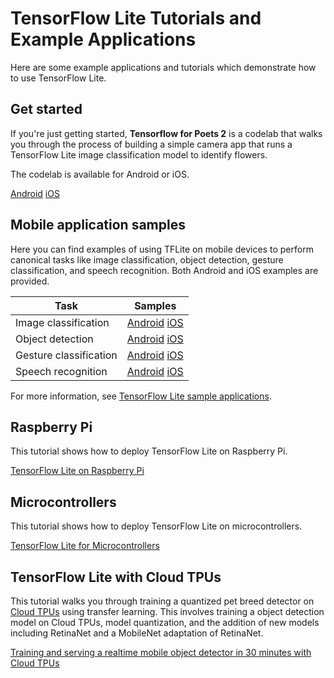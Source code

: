 # TensorFlow Lite Tutorials and Example Applications

Here are some example applications and tutorials which demonstrate how to use
TensorFlow Lite.

## Get started

If you're just getting started, **Tensorflow for Poets 2** is a codelab that walks
you through the process of building a simple camera app that runs a TensorFlow
Lite image classification model to identify flowers.

The codelab is available for Android or iOS.

<a class="button button-primary" href="https://codelabs.developers.google.com/codelabs/tensorflow-for-poets-2-tflite/">Android</a>
<a class="button button-primary" href="https://codelabs.developers.google.com/codelabs/tensorflow-for-poets-2-ios/">iOS</a>

## Mobile application samples

Here you can find examples of using TFLite on mobile devices to perform
canonical tasks like image classification, object detection, gesture
classification, and speech recognition. Both Android and iOS examples are
provided.

Task                   | Samples
---------------------- | -------
Image classification   | <a class="button button-primary" href="https://github.com/tensorflow/examples/blob/master/lite/examples/image_classification/android/README.md">Android</a> <a class="button button-primary" href="https://github.com/tensorflow/examples/blob/master/lite/examples/image_classification/ios/README.md">iOS</a>
Object detection       | <a class="button button-primary" href="https://github.com/tensorflow/examples/blob/master/lite/examples/object_detection/android/README.md">Android</a> <a class="button button-primary" href="https://github.com/tensorflow/examples/blob/master/lite/examples/object_detection/ios/README.md">iOS</a>
Gesture classification | <a class="button button-primary" href="https://github.com/tensorflow/examples/blob/master/lite/examples/gesture_classification/android/README.md">Android</a> <a class="button button-primary" href="https://github.com/tensorflow/examples/blob/master/lite/examples/gesture_classification/ios/README.md">iOS</a>
Speech recognition     | <a class="button button-primary" href="https://github.com/tensorflow/examples/blob/master/lite/examples/speech_commands/android/README.md">Android</a> <a class="button button-primary" href="https://github.com/tensorflow/examples/blob/master/lite/examples/speech_commands/ios/README.md">iOS</a>

For more information, see
[TensorFlow Lite sample applications](https://github.com/tensorflow/examples/tree/master/lite).

## Raspberry Pi

This tutorial shows how to deploy TensorFlow Lite on Raspberry Pi.

<a class="button button-primary" href="https://www.tensorflow.org/lite/rpi">TensorFlow
Lite on Raspberry Pi</a>

## Microcontrollers

This tutorial shows how to deploy TensorFlow Lite on microcontrollers.

<a class="button button-primary" href="https://github.com/tensorflow/tensorflow/blob/master/tensorflow/lite/experimental/micro/README.md">TensorFlow
Lite for Microcontrollers</a>

## TensorFlow Lite with Cloud TPUs

This tutorial walks you through training a quantized pet breed detector on
<a href="https://cloud.google.com/tpu/">Cloud TPUs</a> using transfer learning.
This involves training a object detection model on Cloud TPUs, model
quantization, and the addition of new models including RetinaNet and a MobileNet
adaptation of RetinaNet.

<a class="button button-primary" href="https://medium.com/tensorflow/training-and-serving-a-realtime-mobile-object-detector-in-30-minutes-with-cloud-tpus-b78971cf1193">Training
and serving a realtime mobile object detector in 30 minutes with Cloud TPUs</a>
